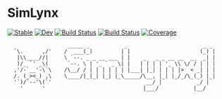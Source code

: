 # SimLynx

[![Stable](https://img.shields.io/badge/docs-stable-blue.svg)](https://trystankaes.github.io/SimLynx.jl/stable)
[![Dev](https://img.shields.io/badge/docs-dev-blue.svg)](https://trystankaes.github.io/SimLynx.jl/dev)
[![Build Status](https://travis-ci.com/trystankaes/SimLynx.jl.svg?branch=master)](https://travis-ci.com/trystankaes/SimLynx.jl)
[![Build Status](https://ci.appveyor.com/api/projects/status/github/trystankaes/SimLynx.jl?svg=true)](https://ci.appveyor.com/project/trystankaes/SimLynx-jl)
[![Coverage](https://codecov.io/gh/trystankaes/SimLynx.jl/branch/master/graph/badge.svg)](https://codecov.io/gh/trystankaes/SimLynx.jl)

```
                   _____ _           _                        _ _
  `\.      ,/'    /  ___(_)         | |                      (_) |
   |\\____//|     \ `--. _ _ __ ___ | |    _   _ _ __ __  __  _| |
   )/_ `' _\(      `--. \ | '_ ` _ \| |   | | | | '_ \\ \/ / | | |
  ,'/-`__'-\`\    /\__/ / | | | | | | |___| |_| | | | |>  < _| | |
  /. (_><_) ,\    \____/|_|_| |_| |_\_____/\__, |_| |_/_/\_(_) |_|
  '`)/`--'\(`'                              __/ |           _/ |
    '      '                               |___/           |__/
```
